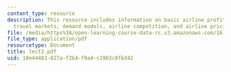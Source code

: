 ```yaml
---
content_type: resource
description: This resource includes information on basic airline profit model, air
  travel markets, demand models, airline competition, and airline pricing practices.
file: /media/https%3A/open-learning-course-data-rc.s3.amazonaws.com/16-75j-airline-management-spring-2006/10e44483827af2b4f9a4c1903c8fb342_lect2.pdf
file_type: application/pdf
resourcetype: Document
title: lect2.pdf
uid: 10e44483-827a-f2b4-f9a4-c1903c8fb342
---
```

